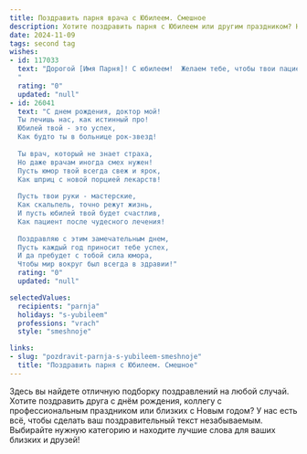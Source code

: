 ```yaml
---
title: Поздравить парня врача с Юбилеем. Смешное
description: Хотите поздравить парня с Юбилеем или другим праздником? Наш ИИ создаст незабываемое поздравление, а вы обязательно выделитесь среди других.  
date: 2024-11-09
tags: second tag
wishes:
- id: 117033
  text: "Дорогой [Имя Парня]! С юбилеем!  Желаем тебе, чтобы твои пациенты выздоравливали так же быстро, как ты исчезаешь после ночной смены в пятницу!  Пусть твой рабочий день будет богат на благодарных пациентов, а  личный – на  радости,  которые невозможно прописать никакими лекарствами!  С праздником,  доктор!
  "
  rating: "0"
  updated: "null"
- id: 26041
  text: "С днем рождения, доктор мой!
  Ты лечишь нас, как истинный про!
  Юбилей твой - это успех,
  Как будто ты в больнице рок-звезд!
  
  Ты врач, который не знает страха,
  Но даже врачам иногда смех нужен!
  Пусть юмор твой всегда свеж и ярок,
  Как шприц с новой порцией лекарств!
  
  Пусть твои руки - мастерские,
  Как скальпель, точно режут жизнь,
  И пусть юбилей твой будет счастлив,
  Как пациент после чудесного лечения!
  
  Поздравляю с этим замечательным днем,
  Пусть каждый год приносит тебе успех,
  И да пребудет с тобой сила юмора,
  Чтобы мир вокруг был всегда в здравии!"
  rating: "0"
  updated: "null"

selectedValues:
  recipients: "parnja"
  holidays: "s-yubileem"
  professions: "vrach"
  style: "smeshnoje"

links:
- slug: "pozdravit-parnja-s-yubileem-smeshnoje"
  title: "Поздравить парня с Юбилеем. Смешное"
---
```


Здесь вы найдете отличную подборку поздравлений на любой случай.
Хотите поздравить друга с днём рождения, коллегу с профессиональным праздником или близких с Новым годом? У нас есть всё, чтобы сделать ваш поздравительный текст незабываемым. Выбирайте нужную категорию и находите лучшие слова для ваших близких и друзей!
